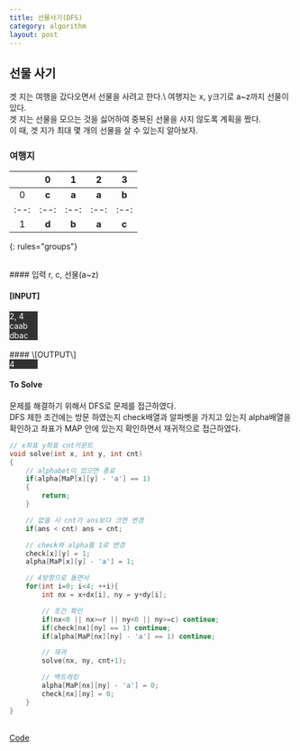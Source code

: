 ```yaml
---
title: 선물사기(DFS)
category: algorithm
layout: post
---
```


## 선물 사기

겟 지는 여행을 갔다오면서 선물을 사려고 한다.\ 
여행지는 x, y크기로 a~z까지 선물이 있다. \
겟 지는 선물을 모으는 것을 싫어하여 중복된 선물을 사지 않도록 계획을 짰다. \
이 때, 겟 지가 최대 몇 개의 선물을 살 수 있는지 알아보자.
<br>

### 여행지

| | 0 | 1 | 2 | 3 | 
|:--:|:--:|:--:|:--:|:--:|
| 0 | **c** | **a** | **a** | **b** |
|:--:|:--:|:--:|:--:|:--:|
| 1 | **d** | **b** | **a** | **c** |
{: rules="groups"}

<br>
#### 입력
r, c, 선물(a~z)

#### \[INPUT\]

<div style="background-color: rgb(50, 50, 50); width: 10%; color: white">
2, 4 <br>
caab <br>
dbac
</div>

<br>
#### \[OUTPUT\]
<div style="background-color: rgb(50, 50, 50); width: 10%; color: white">
4
</div>


#### To Solve
문제를 해결하기 위해서 DFS로 문제를 접근하였다.  
DFS 제한 조건에는 방문 하였는지 check배열과 알파벳을 가지고 있는지 alpha배열을 확인하고 좌표가 MAP 안에 있는지 확인하면서 재귀적으로 접근하였다.  
```cpp
// x좌표 y좌표 cnt카운트
void solve(int x, int y, int cnt)
{
    // alphabet이 있으면 종료
    if(alpha[MaP[x][y] - 'a'] == 1)
    {
        return;
    }

    // 없을 시 cnt가 ans보다 크면 변경
    if(ans < cnt) ans = cnt;

    // check와 alpha를 1로 변경
    check[x][y] = 1;
    alpha[MaP[x][y] - 'a'] = 1;

    // 4방향으로 돌면서
    for(int i=0; i<4; ++i){
        int nx = x+dx[i], ny = y+dy[i];

        // 조건 확인
        if(nx<0 || nx>=r || ny<0 || ny>=c) continue;
        if(check[nx][ny] == 1) continue;
        if(alpha[MaP[nx][ny] - 'a'] == 1) continue;

        // 재귀
        solve(nx, ny, cnt+1);

        // 백트래킹
        alpha[MaP[nx][ny] - 'a'] = 0;
        check[nx][ny] = 0;
    }
}
```
<br>
<a href="https://github.com/KangSooHan/algorithm/blob/main/SWExpert/DFS/%EC%84%A0%EB%AC%BC%EC%82%AC%EA%B8%B0/main.cpp">Code</a>
